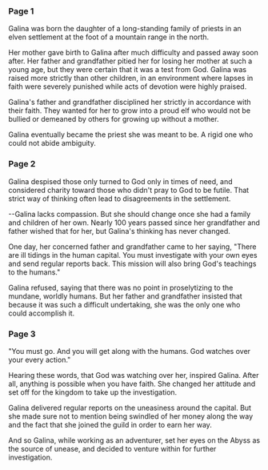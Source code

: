 ### Page 1

Galina was born the daughter of a long-standing family of priests in an elven settlement at the foot of a mountain range in the north.

Her mother gave birth to Galina after much difficulty and passed away soon after. Her father and grandfather pitied her for losing her mother at such a young age, but they were certain that it was a test from God. Galina was raised more strictly than other children, in an environment where lapses in faith were severely punished while acts of devotion were highly praised.

Galina's father and grandfather disciplined her strictly in accordance with their faith. They wanted for her to grow into a proud elf who would not be bullied or demeaned by others for growing up without a mother.

Galina eventually became the priest she was meant to be. A rigid one who could not abide ambiguity.

### Page 2

Galina despised those only turned to God only in times of need, and considered charity toward those who didn't pray to God to be futile. That strict way of thinking often lead to disagreements in the settlement.

--Galina lacks compassion.
But she should change once she had a family and children of her own. Nearly 100 years passed since her grandfather and father wished that for her, but Galina's thinking has never changed.

One day, her concerned father and grandfather came to her saying, "There are ill tidings in the human capital. You must investigate with your own eyes and send regular reports back. This mission will also bring God's teachings to the humans."

Galina refused, saying that there was no point in proselytizing to the mundane, worldly humans. But her father and grandfather insisted that because it was such a difficult undertaking, she was the only one who could accomplish it.

### Page 3

"You must go. And you will get along with the humans. God watches over your every action."

Hearing these words, that God was watching over her, inspired Galina. After all, anything is possible when you have faith. She changed her attitude and set off for the kingdom to take up the investigation.

Galina delivered regular reports on the uneasiness around the capital. But she made sure not to mention being swindled of her money along the way and the fact that she joined the guild in order to earn her way.

And so Galina, while working as an adventurer, set her eyes on the Abyss as the source of unease, and decided to venture within for further investigation.